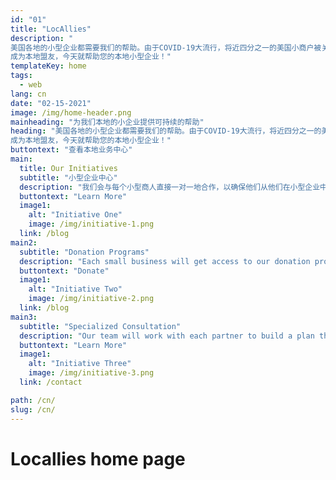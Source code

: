 ```yaml
---
id: "01"
title: "LocAllies"
description: "
美国各地的小型企业都需要我们的帮助。由于COVID-19大流行，将近四分之一的美国小商户被关闭，许多人的总收入仍然下降。*
成为本地盟友，今天就帮助您的本地小型企业！"
templateKey: home
tags:
  - web
lang: cn
date: "02-15-2021"
image: /img/home-header.png
mainheading: "为我们本地的小企业提供可持续的帮助"
heading: "美国各地的小型企业都需要我们的帮助。由于COVID-19大流行，将近四分之一的美国小商户被关闭，许多人的总收入仍然下降。*
成为本地盟友，今天就帮助您的本地小型企业！"
buttontext: "查看本地业务中心"
main:
  title: Our Initiatives
  subtitle: "小型企业中心"
  description: "我们会与每个小型商人直接一对一地合作，以确保他们从他们在小型企业中心的专门页面开始，获得他们需要的特定帮助，其中包括针对您的需求量身定制的相关信息。"
  buttontext: "Learn More"
  image1:
    alt: "Initiative One"
    image: /img/initiative-1.png
  link: /blog
main2:
  subtitle: "Donation Programs"
  description: "Each small business will get access to our donation programs, which include but are not limited to gift vouchers and donate-a-meal opportunities - 100% of these funds raised will go back to the business."
  buttontext: "Donate"
  image1:
    alt: "Initiative Two"
    image: /img/initiative-2.png
  link: /blog
main3:
  subtitle: "Specialized Consultation"
  description: "Our team will work with each partner to build a plan that includes digital and social media marketing help and, if needed, translation services (languages currently supported include Mandarin and Cantonese) - all provided free-of-service."
  buttontext: "Learn More"
  image1:
    alt: "Initiative Three"
    image: /img/initiative-3.png
  link: /contact

path: /cn/
slug: /cn/
---
```


# Locallies home page

<br>
